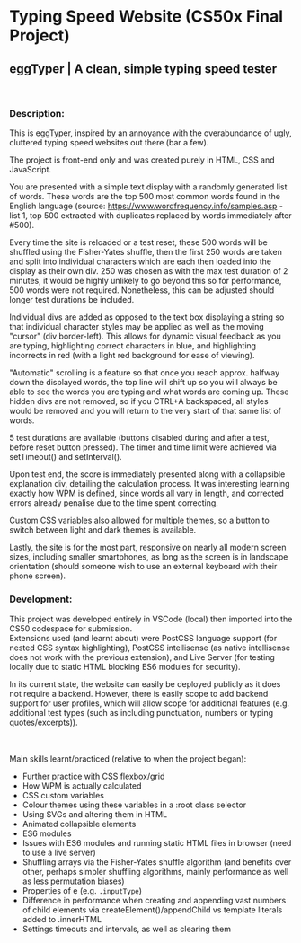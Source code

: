 # Typing Speed Website (CS50x Final Project)

## eggTyper | A clean, simple typing speed tester
<br>

### Description:


This is eggTyper, inspired by an annoyance with the overabundance of ugly, cluttered typing speed websites out there (bar a few).

The project is front-end only and was created purely in HTML, CSS and JavaScript.

You are presented with a simple text display with a randomly generated list of words.
These words are the top 500 most common words found in the English language (source: https://www.wordfrequency.info/samples.asp - list 1, top 500 extracted with duplicates replaced by words immediately after #500).

Every time the site is reloaded or a test reset, these 500 words will be shuffled using the Fisher-Yates shuffle, then the first 250 words are taken and split into individual characters which are each then loaded into the display as their own div. 250 was chosen as with the max test duration of 2 minutes, it would be highly unlikely to go beyond this so for performance, 500 words were not required. Nonetheless, this can be adjusted should longer test durations be included.

Individual divs are added as opposed to the text box displaying a string so that individual character styles may be applied as well as the moving "cursor" (div border-left). This allows for dynamic visual feedback as you are typing, highlighting correct characters in blue, and highlighting incorrects in red (with a light red background for ease of viewing).

"Automatic" scrolling is a feature so that once you reach approx. halfway down the displayed words, the top line will shift up so you will always be able to see the words you are typing and what words are coming up. These hidden divs are not removed, so if you CTRL+A backspaced, all styles would be removed and you will return to the very start of that same list of words.

5 test durations are available (buttons disabled during and after a test, before reset button pressed). The timer and time limit were achieved via setTimeout() and setInterval().

Upon test end, the score is immediately presented along with a collapsible explanation div, detailing the calculation process. It was interesting learning exactly how WPM is defined, since words all vary in length, and corrected errors already penalise due to the time spent correcting.

Custom CSS variables also allowed for multiple themes, so a button to switch between light and dark themes is available.

Lastly, the site is for the most part, responsive on nearly all modern screen sizes, including smaller smartphones, as long as the screen is in landscape orientation (should someone wish to use an external keyboard with their phone screen).
<br>

### Development:
This project was developed entirely in VSCode (local) then imported into the CS50 codespace for submission.<br>
Extensions used (and learnt about) were PostCSS language support (for nested CSS syntax highlighting), PostCSS intellisense (as native intellisense does not work with the previous extension), and Live Server (for testing locally due to static HTML blocking ES6 modules for security).

In its current state, the website can easily be deployed publicly as it does not require a backend. However, there is easily scope to add backend support for user profiles, which will allow scope for additional features (e.g. additional test types (such as including punctuation, numbers or typing quotes/excerpts)).

<br>
<br>
Main skills learnt/practiced (relative to when the project began):

- Further practice with CSS flexbox/grid
- How WPM is actually calculated
- CSS custom variables
- Colour themes using these variables in a :root class selector
- Using SVGs and altering them in HTML
- Animated collapsible elements
- ES6 modules
- Issues with ES6 modules and running static HTML files in browser (need to use a live server)
- Shuffling arrays via the Fisher-Yates shuffle algorithm (and benefits over other, perhaps simpler shuffling algorithms, mainly performance as well as less permutation biases)
- Properties of e (e.g. `.inputType`)
- Difference in performance when creating and appending vast numbers of child elements via createElement()/appendChild vs template literals added to .innerHTML
- Settings timeouts and intervals, as well as clearing them
